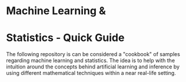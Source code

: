 # Machine Learning & 
# Statistics - Quick Guide

The following repository is can be considered a "cookbook" of samples regarding machine learning and statistics. The idea is to help with the intuition around the concepts behind artificial learning and inference by using different mathematical techniques within a near real-life setting.





